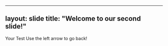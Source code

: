 ----
layout: slide
title: "Welcome to our second slide!"
----
Your Test
Use the left arrow to go back!
